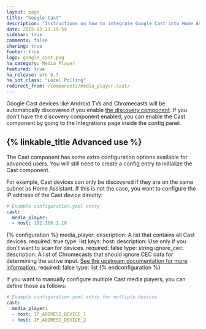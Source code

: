 ```yaml
---
layout: page
title: "Google Cast"
description: "Instructions on how to integrate Google Cast into Home Assistant."
date: 2015-03-23 19:59
sidebar: true
comments: false
sharing: true
footer: true
logo: google_cast.png
ha_category: Media Player
featured: true
ha_release: pre 0.7
ha_iot_class: "Local Polling"
redirect_from: /components/media_player.cast/
---
```


Google Cast devices like Android TVs and Chromecasts will be automatically discovered if you enable [the discovery component]({{site_root}}/components/discovery/). If you don't have the discovery component enabled, you can enable the Cast component by going to the Integrations page inside the config panel.

## {% linkable_title Advanced use %}

The Cast component has some extra configuration options available for advanced users. You will still need to create a config entry to initialize the Cast component.

For example, Cast devices can only be discovered if they are on the same subnet as Home Assistant. If this is not the case, you want to configure the IP address of the Cast device directly:

```yaml
# Example configuration.yaml entry
cast:
  media_player:
  - host: 192.168.1.10
```

{% configuration %}
media_player:
  description: A list that contains all Cast devices.
  required: true
  type: list
  keys:
    host:
      description: Use only if you don't want to scan for devices.
      required: false
      type: string
    ignore_cec:
      description: A list of Chromecasts that should ignore CEC data for determining the active input. [See the upstream documentation for more information.](https://github.com/balloob/pychromecast#ignoring-cec-data)
      required: false
      type: list
{% endconfiguration %}

If you want to manually configure multiple Cast media players, you can define those as follows:
```yaml
# Example configuration.yaml entry for multiple devices
cast:
  media_player:
  - host: IP_ADDRESS_DEVICE_1
  - host: IP_ADDRESS_DEVICE_2
```
